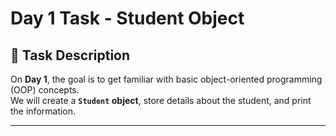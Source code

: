 # Day 1 Task - Student Object

## 📌 Task Description
On **Day 1**, the goal is to get familiar with basic object-oriented programming (OOP) concepts.  
We will create a **`Student` object**, store details about the student, and print the information.

---

